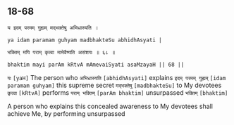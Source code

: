 ## 18-68


```shloka-sa
य इदम् परमम् गुह्यम् मद्भक्तेषु अभिधास्यति ।
```
```shloka-sa-hk
ya idam paramam guhyam madbhakteSu abhidhAsyati |
```
```shloka-sa
भक्तिम् मयि पराम् कृत्वा मामेवैष्यति असंशयः ॥ ६८ ॥
```
```shloka-sa-hk
bhaktim mayi parAm kRtvA mAmevaiSyati asaMzayaH || 68 ||
```

`यः` `[yaH]` The person who `अभिधास्यति` `[abhidhAsyati]` explains `इदम् परमम् गुह्यम्` `[idam paramam guhyam]` this supreme secret `मद्भक्तेषु` `[madbhakteSu]` to My devotees `कृत्वा` `[kRtvA]` performs `पराम् भक्तिम्` `[parAm bhaktim]` unsurpassed `भक्तिम्` `[bhaktim]` 



A person who explains this concealed awareness to My devotees shall achieve Me, by performing unsurpassed 

